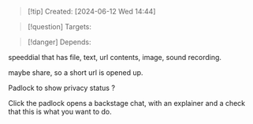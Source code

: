 
>[!tip] Created: [2024-06-12 Wed 14:44]

>[!question] Targets: 

>[!danger] Depends: 

speeddial that has file, text, url contents, image, sound recording.

maybe share, so a short url is opened up.

Padlock to show privacy status ?

Click the padlock opens a backstage chat, with an explainer and a check that this is what you want to do.